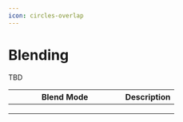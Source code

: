 ```yaml
---
icon: circles-overlap
---
```


# Blending

TBD

<table><thead><tr><th width="210">Blend Mode</th><th>Description</th></tr></thead><tbody><tr><td></td><td></td></tr><tr><td></td><td></td></tr><tr><td></td><td></td></tr></tbody></table>
